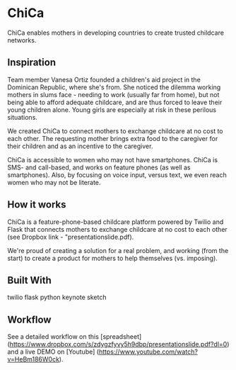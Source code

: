 # ChiCa
ChiCa enables mothers in developing countries to create trusted childcare networks.

Inspiration
----------------
Team member Vanesa Ortiz founded a children's aid project in the Dominican Republic, where she's from. She noticed the dilemma working mothers in slums face - needing to work (usually far from home), but not being able to afford adequate childcare, and are thus forced to leave their young children alone. Young girls are especially at risk in these perilous situations.

We created ChiCa to connect mothers to exchange childcare at no cost to each other. The requesting mother brings extra food to the caregiver for their children and as an incentive to the caregiver.

ChiCa is accessible to women who may not have smartphones. ChiCa is SMS- and call-based, and works on feature phones (as well as smartphones). Also, by focusing on voice input, versus text, we even reach women who may not be literate.

How it works
----------------
ChiCa is a feature-phone-based childcare platform powered by Twilio and Flask that connects mothers to exchange childcare at no cost to each other (see Dropbox link - "presentationslide.pdf).

We're proud of creating a solution for a real problem, and working (from the start) to create a product for mothers to help themselves (vs. imposing).

Built With
----------------
twilio
flask
python
keynote
sketch

Workflow
------------
See a detailed workflow on this [spreadsheet] (https://www.dropbox.com/s/zdygzfyvy5h9dbp/presentationslide.pdf?dl=0) and a live DEMO on [Youtube] (https://www.youtube.com/watch?v=HeBm186W0ck).
